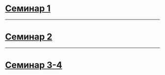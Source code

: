 # [Семинар 1](https://github.com/viveber/VeberVA/blob/main/Семинар%201)
***

# [Семинар 2](https://github.com/viveber/VeberVA/blob/main/Семинар%202)
***

# [Семинар 3-4](https://github.com/viveber/VeberVA/blob/main/Семинар%203-4)

